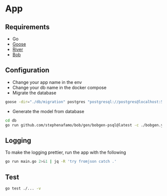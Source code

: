 # App
## Requirements
-  Go 
-  [Goose](https://github.com/pressly/goose)
-  [River](https://riverqueue.com/docs#running-migrations)
-  [Bob](https://bob.stephenafamo.com/docs)

## Configuration
- Change your app name in the env
- Change your db name in the docker compose
- Migrate the database
```bash
goose -dir="./db/migration" postgres "postgresql://postgres@localhost:5432/app?sslmode=disable" up  
```
- Generate the model from database
```bash
cd db 
go run github.com/stephenafamo/bob/gen/bobgen-psql@latest -c ./bobgen.yaml
```

## Logging
To make the logging prettier, run the app with the following
```bash
go run main.go 2>&1 | jq -R 'try fromjson catch .'
```

## Test
```bash
go test ./... -v
```